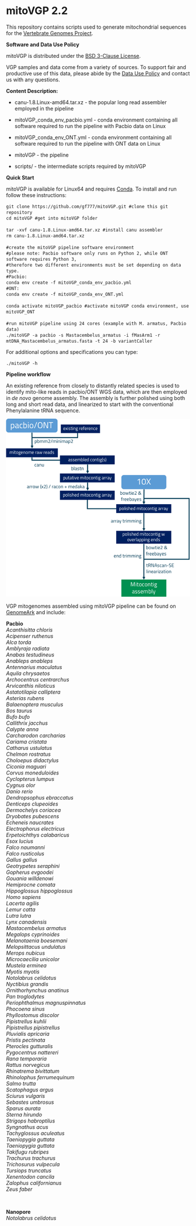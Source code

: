 # mitoVGP 2.2
This repository contains scripts used to generate mitochondrial sequences for the <a href="http://www.vertebrategenomesproject.org">Vertebrate Genomes Project</a>.

<b>Software and Data Use Policy</b>

mitoVGP is distributed under the <a href="LICENSE.txt">BSD 3-Clause License</a>.

VGP samples and data come from a variety of sources. To support fair and productive use of this data, please abide by the <a href="https://genome10k.soe.ucsc.edu/data-use-policies/">Data Use Policy</a> and contact us with any questions.

<b>Content Description:</b>

- canu-1.8.Linux-amd64.tar.xz - the popular long read assembler employed in the pipeline

- mitoVGP_conda_env_pacbio.yml - conda environment containing all software required to run the pipeline with Pacbio data on Linux

- mitoVGP_conda_env_ONT.yml - conda environment containing all software required to run the pipeline with ONT data on Linux

- mitoVGP - the pipeline

- scripts/ - the intermediate scripts required by mitoVGP

<b>Quick Start</b>

mitoVGP is available for Linux64 and requires <a href="https://docs.conda.io/projects/conda/en/latest/user-guide/install/#regular-installation">Conda</a>. To install and run follow these instructions:

```
git clone https://github.com/gf777/mitoVGP.git #clone this git repository
cd mitoVGP #get into mitoVGP folder

tar -xvf canu-1.8.Linux-amd64.tar.xz #install canu assembler
rm canu-1.8.Linux-amd64.tar.xz

#create the mitoVGP pipeline software environment
#please note: Pacbio software only runs on Python 2, while ONT software requires Python 3,
#therefore two different environments must be set depending on data type.
#Pacbio:
conda env create -f mitoVGP_conda_env_pacbio.yml
#ONT:
conda env create -f mitoVGP_conda_env_ONT.yml

conda activate mitoVGP_pacbio #activate mitoVGP conda environment, use mitoVGP_ONT

#run mitoVGP pipeline using 24 cores (example with M. armatus, Pacbio data)
./mitoVGP -a pacbio -s Mastacembelus_armatus -i fMasArm1 -r mtDNA_Mastacembelus_armatus.fasta -t 24 -b variantCaller
```

For additional options and specifications you can type:
```
./mitoVGP -h
```

<b> Pipeline workflow </b>

An existing reference from closely to distantly related species is used to identify mito-like reads in pacbio/ONT WGS data, which are then employed in <i>de novo</i> genome assembly. The assembly is further polished using both long and short read data, and linearized to start with the conventional Phenylalanine tRNA sequence.

<div style="padding=0 auto 0 auto margin=0 auto 0 auto"><img src="mitoVGP_pipeline_Rockefeller_v.2.2.png" /></div>

VGP mitogenomes assembled using mitoVGP pipeline can be found on <a href="https://vgp.github.io/genomeark/">GenomeArk</a> and include:

<b>Pacbio</b><br/>
<i>
Acanthisitta chloris<br/>
Acipenser ruthenus<br/>
Alca torda<br/>
Amblyraja radiata<br/>
Anabas testudineus<br/>
Anableps anableps<br/>
Antennarius maculatus<br/>
Aquila chrysaetos<br/>
Archocentrus centrarchus<br/>
Arvicanthis niloticus<br/>
Astatotilapia calliptera<br/>
Asterias rubens<br/>
Balaenoptera musculus<br/>
Bos taurus<br/>
Bufo bufo<br/>
Callithrix jacchus<br/>
Calypte anna<br/>
Carcharodon carcharias<br/>
Cariama cristata<br/>
Catharus ustulatus<br/>
Chelmon rostratus<br/>
Choloepus didactylus<br/>
Ciconia maguari<br/>
Corvus moneduloides<br/>
Cyclopterus lumpus<br/>
Cygnus olor<br/>
Danio rerio<br/>
Dendropsophus ebraccatus<br/>
Denticeps clupeoides<br/>
Dermochelys coriacea<br/>
Dryobates pubescens<br/>
Echeneis naucrates<br/>
Electrophorus electricus<br/>
Erpetoichthys calabaricus<br/>
Esox lucius<br/>
Falco naumanni<br/>
Falco rusticolus<br/>
Gallus gallus<br/>
Geotrypetes seraphini<br/>
Gopherus evgoodei<br/>
Gouania willdenowi<br/>
Hemiprocne comata<br/>
Hippoglossus hippoglossus<br/>
Homo sapiens<br/>
Lacerta agilis<br/>
Lemur catta<br/>
Lutra lutra<br/>
Lynx canadensis<br/>
Mastacembelus armatus<br/>
Megalops cyprinoides<br/>
Melanotaenia boesemani<br/>
Melopsittacus undulatus<br/>
Merops nubicus<br/>
Microcaecilia unicolor<br/>
Mustela erminea<br/>
Myotis myotis<br/>
Notolabrus celidotus<br/>
Nyctibius grandis<br/>
Ornithorhynchus anatinus<br/>
Pan troglodytes<br/>
Periophthalmus magnuspinnatus<br/>
Phocoena sinus<br/>
Phyllostomus discolor<br/>
Pipistrellus kuhlii<br/>
Pipistrellus pipistrellus<br/>
Pluvialis apricaria<br/>
Pristis pectinata<br/>
Pterocles gutturalis<br/>
Pygocentrus nattereri<br/>
Rana temporaria<br/>
Rattus norvegicus<br/>
Rhinatrema bivittatum<br/>
Rhinolophus ferrumequinum<br/>
Salmo trutta<br/>
Scatophagus argus <br/>
Sciurus vulgaris<br/>
Sebastes umbrosus<br/>
Sparus aurata<br/>
Sterna hirundo<br/>
Strigops habroptilus<br/>
Syngnathus acus<br/>
Tachyglossus aculeatus<br/>
Taeniopygia guttata<br/>
Taeniopygia guttata<br/>
Takifugu rubripes<br/>
Trachurus trachurus<br/>
Trichosurus vulpecula<br/>
Tursiops truncatus<br/>
Xenentodon cancila<br/>
Zalophus californianus<br/>
Zeus faber<br/>
</i>

<br/>

<b>Nanopore</b><br/>
<i>
Notolabrus celidotus<br/>
</i>